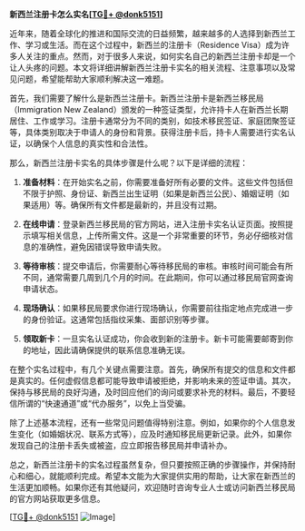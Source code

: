 **新西兰注册卡怎么实名[[TG💪+ @donk5151](https://t.me/s/donk5151)]**

近年来，随着全球化的推进和国际交流的日益频繁，越来越多的人选择到新西兰工作、学习或生活。而在这个过程中，新西兰的注册卡（Residence Visa）成为许多人关注的重点。然而，对于很多人来说，如何实名自己的新西兰注册卡却是一个让人头疼的问题。本文将详细讲解新西兰注册卡实名的相关流程、注意事项以及常见问题，希望能帮助大家顺利解决这一难题。

首先，我们需要了解什么是新西兰注册卡。新西兰注册卡是新西兰移民局（Immigration New Zealand）颁发的一种签证类型，允许持卡人在新西兰长期居住、工作或学习。注册卡通常分为不同的类别，如技术移民签证、家庭团聚签证等，具体类别取决于申请人的身份和背景。获得注册卡后，持卡人需要进行实名认证，以确保个人信息的真实性和合法性。

那么，新西兰注册卡实名的具体步骤是什么呢？以下是详细的流程：

1. **准备材料**：在开始实名之前，你需要准备好所有必要的文件。这些文件包括但不限于护照、身份证、新西兰出生证明（如果是新西兰公民）、婚姻证明（如果适用）等。确保所有文件都是最新的，并且没有过期。

2. **在线申请**：登录新西兰移民局的官方网站，进入注册卡实名认证页面。按照提示填写相关信息，上传所需文件。这是一个非常重要的环节，务必仔细核对信息的准确性，避免因错误导致申请失败。

3. **等待审核**：提交申请后，你需要耐心等待移民局的审核。审核时间可能会有所不同，通常需要几周到几个月的时间。在此期间，你可以通过移民局官网查询申请状态。

4. **现场确认**：如果移民局要求你进行现场确认，你需要前往指定地点完成进一步的身份验证。这通常包括指纹采集、面部识别等步骤。

5. **领取新卡**：一旦实名认证成功，你会收到新的注册卡。新卡可能需要邮寄到你的地址，因此请确保提供的联系信息准确无误。

在整个实名过程中，有几个关键点需要注意。首先，确保所有提交的信息和文件都是真实的。任何虚假信息都可能导致申请被拒绝，并影响未来的签证申请。其次，保持与移民局的良好沟通，及时回应他们的询问或要求补充的材料。最后，不要轻信所谓的“快速通道”或“代办服务”，以免上当受骗。

除了上述基本流程，还有一些常见问题值得特别注意。例如，如果你的个人信息发生变化（如婚姻状况、联系方式等），应及时通知移民局更新记录。此外，如果你发现自己的注册卡丢失或被盗，应立即报告移民局并申请补办。

总之，新西兰注册卡的实名过程虽然复杂，但只要按照正确的步骤操作，并保持耐心和细心，就能顺利完成。希望本文能为大家提供实用的帮助，让大家在新西兰的生活更加顺畅。如果你还有其他疑问，欢迎随时咨询专业人士或访问新西兰移民局的官方网站获取更多信息。

[[TG💪+ @donk5151](https://t.me/s/donk5151) ![Image](https://i.postimg.cc/rwNCRYN7/Snipaste-2025-04-30-17-27-05.png)]